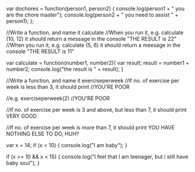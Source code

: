 var dochores = function(person1, person2) {
	console.log(person1 + " you are the chore master");
	console.log(person2 + " you need to assist " + person1);
};


//Write a function, and name it calculate
//When you run it, e.g. calculate (10, 12) it should return a message in the console "THE RESULT is 22"
//When you run it, e.g. calculate (5, 6) it should return a meesage in the console "THE RESULT is 11"

var calculate = function(number1, number2){
	var result;
	result = number1 + number2;
    console.log("the result is " + result);
}

//Write a function, and name it exerciseperweek
//If no. of exercise per week is less than 3, it should print
//YOU'RE POOR

//e.g. exerciseperweek(2)
//YOU'RE POOR

//If no. of exercise per week is 3 and above, but less than 7, it should print VERY GOOD

//If no. of exercise per week is more than 7, it should print YOU HAVE NOTHING ELSE TO DO, HUH?


var x = 14;
if (x < 10) {
	console.log("I am baby");
}

if (x >= 10 && x < 15) {
	console.log("I feel that I am teenager, but i still have baby soul");
}


